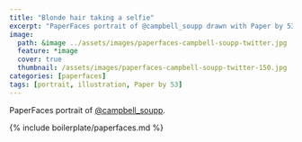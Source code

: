 ```yaml
---
title: "Blonde hair taking a selfie"
excerpt: "PaperFaces portrait of @campbell_soupp drawn with Paper by 53 on an iPad."
image: 
  path: &image ../assets/images/paperfaces-campbell-soupp-twitter.jpg 
  feature: *image
  cover: true
  thumbnail: /assets/images/paperfaces-campbell-soupp-twitter-150.jpg
categories: [paperfaces]
tags: [portrait, illustration, Paper by 53]
---
```


PaperFaces portrait of [@campbell_soupp](https://twitter.com/campbell_soupp).

{% include boilerplate/paperfaces.md %}
